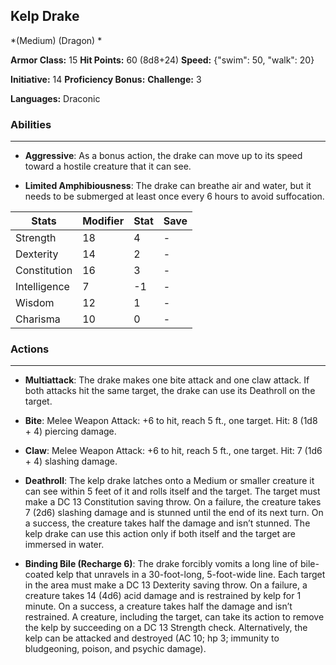 ## Kelp Drake
*(Medium) (Dragon) *

**Armor Class:** 15
**Hit Points:** 60 (8d8+24)
**Speed:** {"swim": 50, "walk": 20}

**Initiative:** 14
**Proficiency Bonus:**
**Challenge:** 3

**Languages:** Draconic

### Abilities
 --- 
- **Aggressive**: As a bonus action, the drake can move up to its speed toward a hostile creature that it can see.

- **Limited Amphibiousness**: The drake can breathe air and water, but it needs to be submerged at least once every 6 hours to avoid suffocation.



| Stats | Modifier | Stat | Save
| ---- | ---- | ---- | ---- |
| Strength | 18 | 4 | - |
| Dexterity | 14 | 2 | - |
| Constitution | 16 | 3 | - |
| Intelligence | 7 | -1 | - |
| Wisdom | 12 | 1 | - |
| Charisma | 10 | 0 | - |

### Actions
 --- 
- **Multiattack**: The drake makes one bite attack and one claw attack. If both attacks hit the same target, the drake can use its Deathroll on the target.

- **Bite**: Melee Weapon Attack: +6 to hit, reach 5 ft., one target. Hit: 8 (1d8 + 4) piercing damage.

- **Claw**: Melee Weapon Attack: +6 to hit, reach 5 ft., one target. Hit: 7 (1d6 + 4) slashing damage.

- **Deathroll**: The kelp drake latches onto a Medium or smaller creature it can see within 5 feet of it and rolls itself and the target. The target must make a DC 13 Constitution saving throw. On a failure, the creature takes 7 (2d6) slashing damage and is stunned until the end of its next turn. On a success, the creature takes half the damage and isn’t stunned. The kelp drake can use this action only if both itself and the target are immersed in water.

- **Binding Bile (Recharge 6)**: The drake forcibly vomits a long line of bile-coated kelp that unravels in a 30-foot-long, 5-foot-wide line. Each target in the area must make a DC 13 Dexterity saving throw. On a failure, a creature takes 14 (4d6) acid damage and is restrained by kelp for 1 minute. On a success, a creature takes half the damage and isn’t restrained. A creature, including the target, can take its action to remove the kelp by succeeding on a DC 13 Strength check. Alternatively, the kelp can be attacked and destroyed (AC 10; hp 3; immunity to bludgeoning, poison, and psychic damage).

